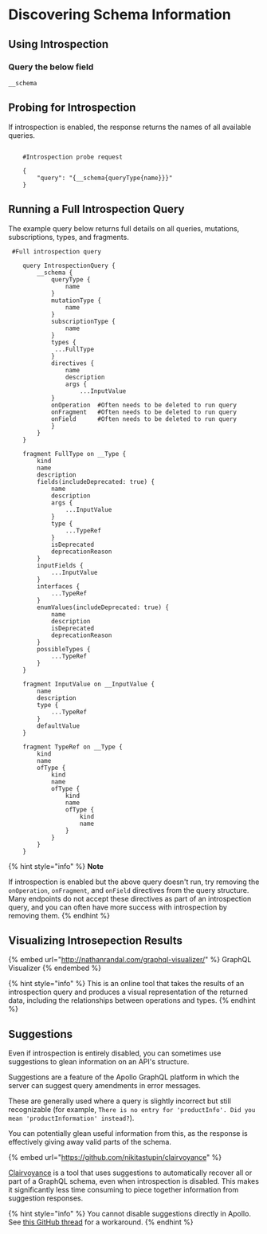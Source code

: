# Discovering Schema Information

## Using Introspection

### Query the below field

```
__schema
```

## Probing for Introspection

If introspection is enabled, the response returns the names of all available queries.

```

    #Introspection probe request

    {
        "query": "{__schema{queryType{name}}}"
    }
```

## Running a Full Introspection Query

The example query below returns full details on all queries, mutations, subscriptions, types, and fragments.

```
 #Full introspection query

    query IntrospectionQuery {
        __schema {
            queryType {
                name
            }
            mutationType {
                name
            }
            subscriptionType {
                name
            }
            types {
             ...FullType
            }
            directives {
                name
                description
                args {
                    ...InputValue
            }
            onOperation  #Often needs to be deleted to run query
            onFragment   #Often needs to be deleted to run query
            onField      #Often needs to be deleted to run query
            }
        }
    }

    fragment FullType on __Type {
        kind
        name
        description
        fields(includeDeprecated: true) {
            name
            description
            args {
                ...InputValue
            }
            type {
                ...TypeRef
            }
            isDeprecated
            deprecationReason
        }
        inputFields {
            ...InputValue
        }
        interfaces {
            ...TypeRef
        }
        enumValues(includeDeprecated: true) {
            name
            description
            isDeprecated
            deprecationReason
        }
        possibleTypes {
            ...TypeRef
        }
    }

    fragment InputValue on __InputValue {
        name
        description
        type {
            ...TypeRef
        }
        defaultValue
    }

    fragment TypeRef on __Type {
        kind
        name
        ofType {
            kind
            name
            ofType {
                kind
                name
                ofType {
                    kind
                    name
                }
            }
        }
    }

```

{% hint style="info" %}
**Note**

If introspection is enabled but the above query doesn't run, try removing the `onOperation`, `onFragment`, and `onField` directives from the query structure. Many endpoints do not accept these directives as part of an introspection query, and you can often have more success with introspection by removing them.
{% endhint %}



## Visualizing Introsepection Results

{% embed url="http://nathanrandal.com/graphql-visualizer/" %}
GraphQL Visualizer
{% endembed %}

{% hint style="info" %}
This is an online tool that takes the results of an introspection query and produces a visual representation of the returned data, including the relationships between operations and types.
{% endhint %}



## Suggestions

Even if introspection is entirely disabled, you can sometimes use suggestions to glean information on an API's structure.

Suggestions are a feature of the Apollo GraphQL platform in which the server can suggest query amendments in error messages.

These are generally used where a query is slightly incorrect but still recognizable (for example, `There is no entry for 'productInfo'. Did you mean 'productInformation' instead?`).

You can potentially glean useful information from this, as the response is effectively giving away valid parts of the schema.



{% embed url="https://github.com/nikitastupin/clairvoyance" %}

[Clairvoyance](https://github.com/nikitastupin/clairvoyance) is a tool that uses suggestions to automatically recover all or part of a GraphQL schema, even when introspection is disabled. This makes it significantly less time consuming to piece together information from suggestion responses.



{% hint style="info" %}
You cannot disable suggestions directly in Apollo. See [this GitHub thread](https://github.com/apollographql/apollo-server/issues/3919#issuecomment-836503305) for a workaround.
{% endhint %}

